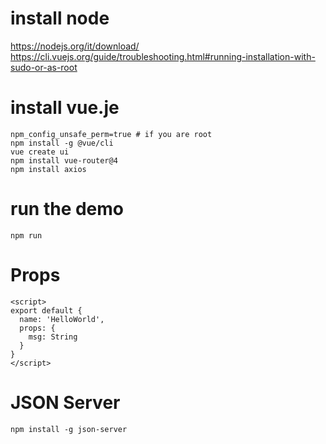 # install node
https://nodejs.org/it/download/
https://cli.vuejs.org/guide/troubleshooting.html#running-installation-with-sudo-or-as-root

# install vue.je
```
npm_config_unsafe_perm=true # if you are root
npm install -g @vue/cli
vue create ui
npm install vue-router@4
npm install axios
```

# run the demo
```
npm run
```

# Props
```
<script>
export default {
  name: 'HelloWorld',
  props: {
    msg: String
  }
}
</script>
```


# JSON Server
```
npm install -g json-server
```